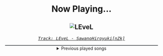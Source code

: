 <div align="center"> 
<h1>Now Playing...</h1>

![LEveL](https://i.scdn.co/image/ab67616d00001e024c0a82bd2eb41413831977e8)
--
_<samp><a href="https://open.spotify.com/track/0Zp9WOkXX8xZS8QOhtdQ5k">Track: LEveL - SawanoHiroyuki[nZk]</a></samp>_

<div style="border: 1px #4B5054 solid"></div>
<details>
  <summary>
    Previous played songs
  </summary>
  <table>
    <thead>
      <tr>
        <th>
          Artist
        </th>
        <th>
          Song
        </th>
        <th>
          Link
        </th>
      </tr>
    </thead>
    <tbody>
      <tr><td>SawanoHiroyuki[nZk]</td><td>LEveL</td><td><a href="https://open.spotify.com/track/0Zp9WOkXX8xZS8QOhtdQ5k">https://open.spotify.com/track/0Zp9WOkXX8xZS8QOhtdQ5k</a></td></tr><tr><td>SawanoHiroyuki[nZk]</td><td>LEveL</td><td><a href="https://open.spotify.com/track/0Zp9WOkXX8xZS8QOhtdQ5k">https://open.spotify.com/track/0Zp9WOkXX8xZS8QOhtdQ5k</a></td></tr><tr><td>SawanoHiroyuki[nZk]</td><td>LEveL</td><td><a href="https://open.spotify.com/track/0Zp9WOkXX8xZS8QOhtdQ5k">https://open.spotify.com/track/0Zp9WOkXX8xZS8QOhtdQ5k</a></td></tr><tr><td>SawanoHiroyuki[nZk]</td><td>LEveL</td><td><a href="https://open.spotify.com/track/0Zp9WOkXX8xZS8QOhtdQ5k">https://open.spotify.com/track/0Zp9WOkXX8xZS8QOhtdQ5k</a></td></tr><tr><td>The Word Alive</td><td>Slow Burn</td><td><a href="https://open.spotify.com/track/5yur0yxCrkXP4SVZw0UAVx">https://open.spotify.com/track/5yur0yxCrkXP4SVZw0UAVx</a></td></tr><tr><td>Sevendust</td><td>Holy Water</td><td><a href="https://open.spotify.com/track/0DuXcQOW7A9PIedZRyJiSQ">https://open.spotify.com/track/0DuXcQOW7A9PIedZRyJiSQ</a></td></tr><tr><td>TEKKEN Project</td><td>Neo City - Normal</td><td><a href="https://open.spotify.com/track/4QMPp1krn0SmSiPIKg9tQb">https://open.spotify.com/track/4QMPp1krn0SmSiPIKg9tQb</a></td></tr><tr><td>TEKKEN Project</td><td>The Decisive Blow - Climax</td><td><a href="https://open.spotify.com/track/0bCtrjQOdrZOQkcMJZ2VXT">https://open.spotify.com/track/0bCtrjQOdrZOQkcMJZ2VXT</a></td></tr><tr><td>TEKKEN Project</td><td>The Decisive Blow - Normal</td><td><a href="https://open.spotify.com/track/27iMGBrKfdsvTUHT3eo8PM">https://open.spotify.com/track/27iMGBrKfdsvTUHT3eo8PM</a></td></tr><tr><td>Breaking Benjamin</td><td>Defeated</td><td><a href="https://open.spotify.com/track/500XjFuAZEBODSL6boVKbx">https://open.spotify.com/track/500XjFuAZEBODSL6boVKbx</a></td></tr><tr><td>Breaking Benjamin</td><td>Tourniquet</td><td><a href="https://open.spotify.com/track/5xgXG5BfCNO6KJrQOHKprg">https://open.spotify.com/track/5xgXG5BfCNO6KJrQOHKprg</a></td></tr><tr><td>10 Years</td><td>Wasteland</td><td><a href="https://open.spotify.com/track/0nTiC2fGkM4q8bGlBKGrGx">https://open.spotify.com/track/0nTiC2fGkM4q8bGlBKGrGx</a></td></tr><tr><td>Linkin Park</td><td>Easier to Run</td><td><a href="https://open.spotify.com/track/32fEW4jygJjjnZh2iBa5IR">https://open.spotify.com/track/32fEW4jygJjjnZh2iBa5IR</a></td></tr><tr><td>Breaking Benjamin</td><td>Feed the Wolf</td><td><a href="https://open.spotify.com/track/7rOv6HovIJvYHXCg0cVfTk">https://open.spotify.com/track/7rOv6HovIJvYHXCg0cVfTk</a></td></tr><tr><td>Demon Hunter</td><td>Collapsing (feat. Björn "Speed" Strid)</td><td><a href="https://open.spotify.com/track/2WVQXKecFNKwjfJab3M2xc">https://open.spotify.com/track/2WVQXKecFNKwjfJab3M2xc</a></td></tr><tr><td>Linkin Park</td><td>Points of Authority</td><td><a href="https://open.spotify.com/track/5egqKwgK5r5rvGD1LrtR7J">https://open.spotify.com/track/5egqKwgK5r5rvGD1LrtR7J</a></td></tr><tr><td>Breaking Benjamin</td><td>Blood</td><td><a href="https://open.spotify.com/track/7gQ7DfSSc3b8e4cHtFnDxu">https://open.spotify.com/track/7gQ7DfSSc3b8e4cHtFnDxu</a></td></tr><tr><td>Linkin Park</td><td>Don't Stay</td><td><a href="https://open.spotify.com/track/2yss0n7KmvmSr4EHvjfFpn">https://open.spotify.com/track/2yss0n7KmvmSr4EHvjfFpn</a></td></tr><tr><td>Killswitch Engage</td><td>I Am Broken Too</td><td><a href="https://open.spotify.com/track/7yLfdwMrJMBtHCSVrUt77P">https://open.spotify.com/track/7yLfdwMrJMBtHCSVrUt77P</a></td></tr><tr><td>Linkin Park</td><td>Somewhere I Belong</td><td><a href="https://open.spotify.com/track/3fjmSxt0PskST13CSdBUFx">https://open.spotify.com/track/3fjmSxt0PskST13CSdBUFx</a></td></tr>
    </tbody>
  </table>
</details>

</div>
